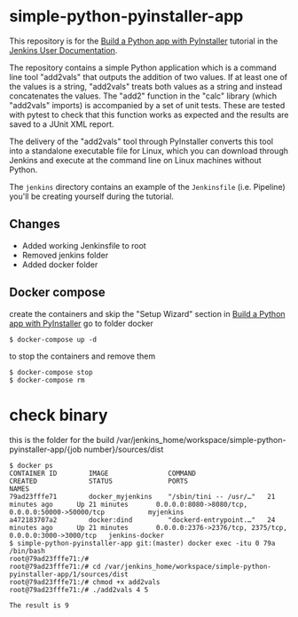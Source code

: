 # simple-python-pyinstaller-app

This repository is for the
[Build a Python app with PyInstaller](https://jenkins.io/doc/tutorials/build-a-python-app-with-pyinstaller/)
tutorial in the [Jenkins User Documentation](https://jenkins.io/doc/).

The repository contains a simple Python application which is a command line tool "add2vals" that outputs the addition of two values. If at least one of the
values is a string, "add2vals" treats both values as a string and instead
concatenates the values. The "add2" function in the "calc" library (which
"add2vals" imports) is accompanied by a set of unit tests. These are tested with pytest to check that this function works as expected and the results are saved
to a JUnit XML report.

The delivery of the "add2vals" tool through PyInstaller converts this tool into
a standalone executable file for Linux, which you can download through Jenkins
and execute at the command line on Linux machines without Python.

The `jenkins` directory contains an example of the `Jenkinsfile` (i.e. Pipeline)
you'll be creating yourself during the tutorial.

## Changes
- Added working Jenkinsfile to root
- Removed jenkins folder
- Added docker folder 

## Docker compose
create the containers and skip the "Setup Wizard" section in [Build a Python app with PyInstaller](https://jenkins.io/doc/tutorials/build-a-python-app-with-pyinstaller/)
go to folder docker
```
$ docker-compose up -d 
```
to stop the containers and remove them
```
$ docker-compose stop
$ docker-compose rm
```

# check binary
this is the folder for the build
/var/jenkins_home/workspace/simple-python-pyinstaller-app/{job number}/sources/dist
```
$ docker ps
CONTAINER ID        IMAGE               COMMAND                  CREATED             STATUS              PORTS                                                      NAMES
79ad23fffe71        docker_myjenkins    "/sbin/tini -- /usr/…"   21 minutes ago      Up 21 minutes       0.0.0.0:8080->8080/tcp, 0.0.0.0:50000->50000/tcp           myjenkins
a472183707a2        docker:dind         "dockerd-entrypoint.…"   24 minutes ago      Up 21 minutes       0.0.0.0:2376->2376/tcp, 2375/tcp, 0.0.0.0:3000->3000/tcp   jenkins-docker
$ simple-python-pyinstaller-app git:(master) docker exec -itu 0 79a /bin/bash
root@79ad23fffe71:/#
root@79ad23fffe71:/# cd /var/jenkins_home/workspace/simple-python-pyinstaller-app/1/sources/dist
root@79ad23fffe71:/# chmod +x add2vals
root@79ad23fffe71:/# ./add2vals 4 5

The result is 9

```